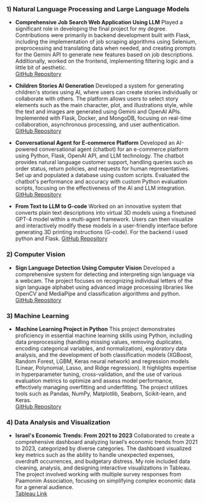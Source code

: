 ### 1) **Natural Language Processing and Large Language Models**

- **Comprehensive Job Search Web Application Using LLM**
Played a significant role in developing the final project for my degree. Contributions were primarily in backend development built with Flask, including the implementation of job scraping algorithms using Selenium, preprocessing and translating data when needed, and creating prompts for the Gemini API to generate new features based on job descriptions. Additionally, worked on the frontend, implementing filtering logic and a little bit of aesthetic.  
[GitHub Repository](https://github.com/shaik1201/Final-Project)

- **Children Stories AI Generation**
Developed a system for generating children's stories using AI, where users can create stories individually or collaborate with others. The platform allows users to select story elements such as the main character, plot, and illustrations style, while the text and images are generated using Gemini and OpenAI APIs. Implemented with Flask, Docker, and MongoDB, focusing on real-time collaboration, asynchronous processing, and user authentication.  
[GitHub Repository](https://github.com/oren1996/MLOps)

- **Conversational Agent for E-commerce Platform**
Developed an AI-powered conversational agent (chatbot) for an e-commerce platform using Python, Flask, OpenAI API, and LLM technology. The chatbot provides natural language customer support, handling queries such as order status, return policies, and requests for human representatives. Set up and populated a database using custom scripts. Evaluated the chatbot's performance and accuracy with custom Python evaluation scripts, focusing on the effectiveness of the AI and LLM integration.  
[GitHub Repository](https://github.com/oren1996/LLMEngineerHomeWork)

- **From Text to LLM to G-code**
Worked on an innovative system that converts plain text descriptions into virtual 3D models using a finetuned GPT-4 model within a multi-agent framework. Users can then visualize and interactively modify these models in a user-friendly interface before generating 3D printing instructions (G-code). For the backend i used python and Flask.
[GitHub Repository](https://github.com/oren1996/Text_To_LLM_To_3D)


### 2) **Computer Vision**

- **Sign Language Detection Using Computer Vision**
Developed a comprehensive system for detecting and interpreting sign language via a webcam. The project focuses on recognizing individual letters of the sign language alphabet using advanced image processing libraries like OpenCV and MediaPipe and classification algorithms and python.  
[GitHub Repository](https://github.com/oren1996/SignLanguageDetection)


### 3) **Machine Learning**

- **Machine Learning Project in Python**
This project demonstrates proficiency in essential machine learning skills using Python, including data preprocessing (handling missing values, removing duplicates, encoding categorical variables, and normalization), exploratory data analysis, and the development of both classification models (XGBoost, Random Forest, LGBM, Keras neural network) and regression models (Linear, Polynomial, Lasso, and Ridge regression). It highlights expertise in hyperparameter tuning, cross-validation, and the use of various evaluation metrics to optimize and assess model performance, effectively managing overfitting and underfitting. The project utilizes tools such as Pandas, NumPy, Matplotlib, Seaborn, Scikit-learn, and Keras.  
[GitHub Repository](https://github.com/oren1996/Classification-RegressionTasks)


### 4) **Data Analysis and Visualization**

- **Israel's Economic Trends: From 2021 to 2023**
Collaborated to create a comprehensive dashboard analyzing Israel’s economic trends from 2021 to 2023, categorized by diverse categories. The dashboard visualized key metrics such as the ability to handle unexpected expenses, overdraft occurrences, and budgetary distress. My role included data cleaning, analysis, and designing interactive visualizations in Tableau. The project involved working with multiple survey responses from Paamonim Association, focusing on simplifying complex economic data for a general audience.  
[Tableau Link](https://public.tableau.com/views/Team21Submission01_10/Dashboard?:language=fr-FR&:sid=&:redirect=auth&:display_count=n&:origin=viz_share_link)
